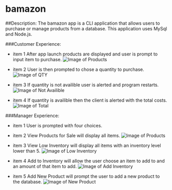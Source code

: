 # bamazon

##Description:
The bamazon app is a CLI application that allows users to purchase or manage products from a database.  This application uses MySql and Node.js.

###Customer Experience:
* item 1 After app launch products are displayed and user is prompt to input item to purchase.
![Image of Products]()

* item 2 User is then prompted to chose a quantity to purchase. 
![Image of QTY]()

* item 3 If quantity is not availible user is alerted and program restarts.
![Image of Not Availible]()

* item 4 If quantity is availible then the client is alerted with the total costs.
![Image of Total]()

###Manager Experience:
* item 1 User is prompted with four choices. 

* item 2 View Products for Sale will display all items.
![Image of Products](https://ryancybul.github.io/bamazon/Images/m1.png/)

* item 3 View Low Inventory will display all items with an inventory level lower than 5. 
![Image of Low Inventory]()

* item 4 Add to Inventory will allow the user choose an item to add to and an amount of that item to add.
![Image of Add Inventory]()

* item 5 Add New Product will prompt the user to add a new product to the database. 
![Image of New Product]()


